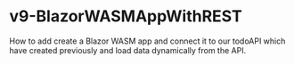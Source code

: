 # v9-BlazorWASMAppWithREST
How to add create a Blazor WASM app and connect it to our todoAPI which have created previously and load data dynamically from the API.
